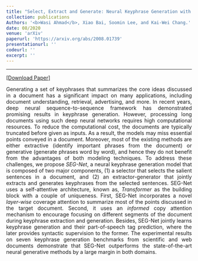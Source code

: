 ```yaml
---
title: "Select, Extract and Generate: Neural Keyphrase Generation with Syntactic Guidance"
collection: publications
Authors: '<b>Wasi Ahmad</b>, Xiao Bai, Soomin Lee, and Kai-Wei Chang.'
date: 08/2020
venue: 'arXiv'
paperurl: 'https://arxiv.org/abs/2008.01739'
presentationurl: ''
codeurl: ''
excerpt: ''
---
```

---
<a href='https://arxiv.org/pdf/2008.01739.pdf' target="_blank">[Download Paper]</a>

<p align="justify">
Generating a set of keyphrases that summarizes the core ideas discussed in a document has a significant impact on many applications, including document 
understanding, retrieval, advertising, and more. In recent years, deep neural sequence-to-sequence framework has demonstrated promising results in keyphrase 
generation. However, processing long documents using such deep neural networks requires high computational resources. To reduce the computational cost, the 
documents are typically truncated before given as inputs. As a result, the models may miss essential points conveyed in a document. Moreover, most of the 
existing methods are either extractive (identify important phrases from the document) or generative (generate phrases word by word), and hence they do not 
benefit from the advantages of both modeling techniques. To address these challenges, we propose <i>SEG-Net</i>, a neural keyphrase generation model that is 
composed of two major components, (1) a selector that selects the salient sentences in a document, and (2) an extractor-generator that jointly extracts and 
generates keyphrases from the selected sentences. SEG-Net uses a self-attentive architecture, known as, <i>Transformer</i> as the building block with a couple 
of uniqueness. First, SEG-Net incorporates a novel <i>layer-wise</i> coverage attention to summarize most of the points discussed in the target document. 
Second, it uses an <i>informed</i> copy attention mechanism to encourage focusing on different segments of the document during keyphrase extraction and generation. 
Besides, SEG-Net jointly learns keyphrase generation and their part-of-speech tag prediction, where the later provides syntactic supervision to the former. 
The experimental results on seven keyphrase generation benchmarks from scientific and web documents demonstrate that SEG-Net outperforms the state-of-the-art 
neural generative methods by a large margin in both domains.
</p>

